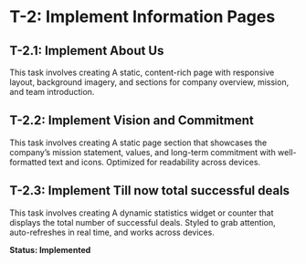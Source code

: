 # T-2: Implement Information Pages
## T-2.1: Implement About Us 
This task involves creating A static, content-rich page with responsive layout, background imagery, and sections for company overview, mission, and team introduction. 
## T-2.2: Implement Vision and Commitment 
This task involves creating A static page section that showcases the company’s mission statement, values, and long-term commitment with well-formatted text and icons. Optimized for readability across devices. 
## T-2.3: Implement Till now total successful deals 
This task involves creating A dynamic statistics widget or counter that displays the total number of successful deals. Styled to grab attention, auto-refreshes in real time, and works across devices.

**Status: Implemented**

